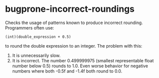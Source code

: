 bugprone-incorrect-roundings
============================

Checks the usage of patterns known to produce incorrect rounding.
Programmers often use:

    (int)(double_expression + 0.5)

to round the double expression to an integer. The problem with this:

1.  It is unnecessarily slow.
2.  It is incorrect. The number 0.499999975 (smallest representable
    float number below 0.5) rounds to 1.0. Even worse behavior for
    negative numbers where both -0.5f and -1.4f both round to 0.0.
